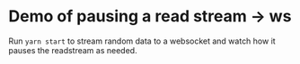 # Demo of pausing a read stream -> ws

Run `yarn start` to stream random data to a websocket and watch how it pauses the readstream as needed.
